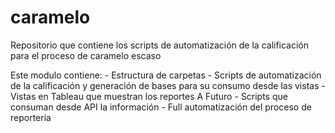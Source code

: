 # caramelo
Repositorio que contiene los scripts de automatización de la calificación para el proceso de caramelo escaso

Este modulo contiene:
    - Estructura de carpetas
    - Scripts de automatización de la calificación y generación de bases para su consumo desde las vistas
    - Vistas en Tableau que muestran los reportes
A Futuro
    - Scripts que consuman desde API la información
    - Full automatización del proceso de reporteria
